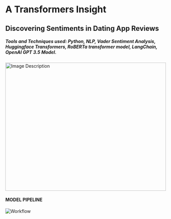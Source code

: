# A Transformers Insight
## Discovering Sentiments in Dating App Reviews

##### Tools and Techniques used: Python, NLP, Vader Sentiment Analysis, Huggingface Transformers, RoBERTa transformer model, LangChain, OpenAI GPT 3.5 Model.

<img src="https://github.com/NivedhaBalakrishnan/Transformers-DatingApp-Insights/assets/50318272/6cf66780-6413-402d-8502-ca939741322d" alt="Image Description" width="500" height="400">

#### MODEL PIPELINE
![Workflow](https://github.com/NivedhaBalakrishnan/Transformers-DatingApp-Insights/assets/50318272/cf5f9f7d-c5c3-4380-ade5-478b1cbe3ded)

